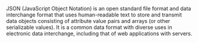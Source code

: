 JSON (JavaScript Object Notation) is an open standard file format and data interchange format that uses human-readable text to store and transmit data objects consisting of attribute value pairs and arrays (or other serializable values). It is a common data format with diverse uses in electronic data interchange, including that of web applications with servers.